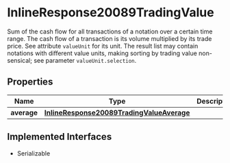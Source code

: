 

# InlineResponse20089TradingValue

Sum of the cash flow for all transactions of a notation over a certain time range. The cash flow of a transaction is its volume multiplied by its trade price. See attribute `valueUnit` for its unit.        The result list may contain notations with different value units, making sorting by trading value non-sensical; see parameter `valueUnit.selection`.

## Properties

Name | Type | Description | Notes
------------ | ------------- | ------------- | -------------
**average** | [**InlineResponse20089TradingValueAverage**](InlineResponse20089TradingValueAverage.md) |  |  [optional]


## Implemented Interfaces

* Serializable


